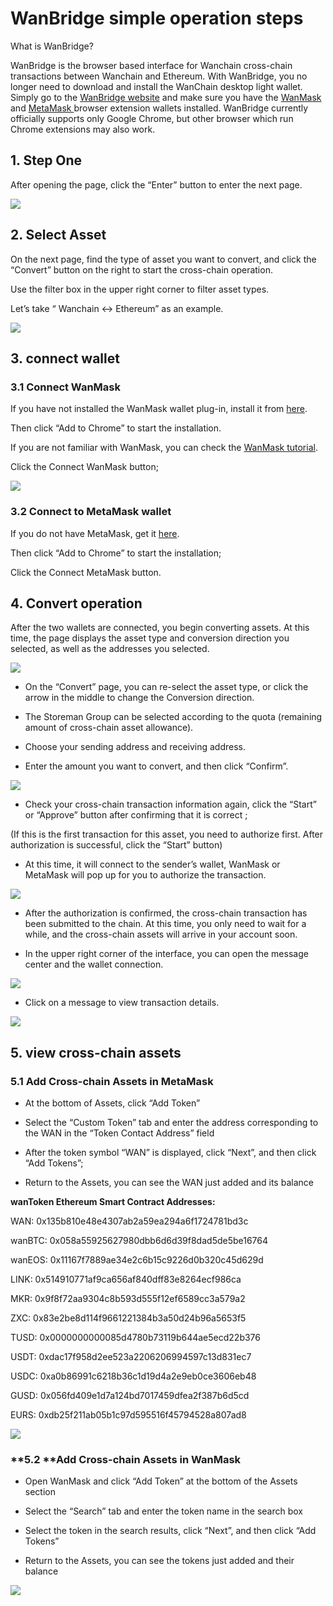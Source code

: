 # WanBridge simple operation steps

What is WanBridge?

WanBridge is the browser based interface for Wanchain cross-chain transactions between Wanchain and Ethereum. With WanBridge, you no longer need to download and install the WanChain desktop light wallet. Simply go to the [WanBridge website](https://bridge.wanchain.org) and make sure you have the [WanMask](https://chrome.google.com/webstore/detail/wanmask/omnkcjdohbnjfjmlaiboojplahajnenj) and [MetaMask ](https://metamask.io/)browser extension wallets installed. WanBridge currently officially supports only Google Chrome, but other browser which run Chrome extensions may also work.

## **1. Step One**

After opening the page, click the “Enter” button to enter the next page.

![](https://cdn-images-1.medium.com/max/2000/1*VcZb_gLts85wOMB9JOwhow.png)

## **2. Select Asset**

On the next page, find the type of asset you want to convert, and click the “Convert” button on the right to start the cross-chain operation.

Use the filter box in the upper right corner to filter asset types.

Let’s take “ Wanchain <-> Ethereum” as an example.

![](https://cdn-images-1.medium.com/max/2000/1*AfUAXJqR4poNn5HEkAEiXg.png)

## **3. connect wallet**

### **3.1 Connect WanMask**

If you have not installed the WanMask wallet plug-in, install it from [here](https://chrome.google.com/webstore/detail/wanmask/omnkcjdohbnjfjmlaiboojplahajnenj).

Then click “Add to Chrome” to start the installation.

If you are not familiar with WanMask, you can check the [WanMask tutorial](/community/wanmask.md).

Click the Connect WanMask button;

![](https://cdn-images-1.medium.com/max/2000/1*LTa78g9RL_2zEmTYnOydjg.png)

### **3.2 Connect to MetaMask wallet**

If you do not have MetaMask, get it [here](https://chrome.google.com/webstore/detail/metamask/nkbihfbeogaeaoehlefnkodbefgpgknn).

Then click “Add to Chrome” to start the installation;

Click the Connect MetaMask button.

## **4. Convert operation**

After the two wallets are connected, you begin converting assets. At this time, the page displays the asset type and conversion direction you selected, as well as the addresses you selected.

![](https://cdn-images-1.medium.com/max/2000/1*KRN_MDTZiz8Kwbfdi4nvFQ.png)

* On the “Convert” page, you can re-select the asset type, or click the arrow in the middle to change the Conversion direction.

* The Storeman Group can be selected according to the quota (remaining amount of cross-chain asset allowance).

* Choose your sending address and receiving address.

* Enter the amount you want to convert, and then click “Confirm”.

![](https://cdn-images-1.medium.com/max/2000/1*0KePtvjZBYfrjn0mm4IuDQ.png)

* Check your cross-chain transaction information again, click the “Start” or “Approve” button after confirming that it is correct ;

(If this is the first transaction for this asset, you need to authorize first. After authorization is successful, click the “Start” button)

* At this time, it will connect to the sender’s wallet, WanMask or MetaMask will pop up for you to authorize the transaction.

![](https://cdn-images-1.medium.com/max/2000/1*1lOgJg-kYxMA6IccifRrPw.png)

* After the authorization is confirmed, the cross-chain transaction has been submitted to the chain. At this time, you only need to wait for a while, and the cross-chain assets will arrive in your account soon.

* In the upper right corner of the interface, you can open the message center and the wallet connection.

![](https://cdn-images-1.medium.com/max/2000/1*udOeCtOiCa7VrC0CNOZ-eQ.png)

* Click on a message to view transaction details.

![](https://cdn-images-1.medium.com/max/2000/1*CgL33h5BvVqHuvfKtwcwNw.png)

## **5. view cross-chain assets**

### **5.1 Add Cross-chain Assets in MetaMask**

* At the bottom of Assets, click “Add Token”

* Select the “Custom Token” tab and enter the address corresponding to the WAN in the “Token Contact Address” field

* After the token symbol “WAN” is displayed, click “Next”, and then click “Add Tokens”;

* Return to the Assets, you can see the WAN just added and its balance

**wanToken Ethereum Smart Contract Addresses:**

WAN: 0x135b810e48e4307ab2a59ea294a6f1724781bd3c

wanBTC: 0x058a55925627980dbb6d6d39f8dad5de5be16764

wanEOS: 0x11167f7889ae34e2c6b15c9226d0b320c45d629d

LINK: 0x514910771af9ca656af840dff83e8264ecf986ca

MKR: 0x9f8f72aa9304c8b593d555f12ef6589cc3a579a2

ZXC: 0x83e2be8d114f9661221384b3a50d24b96a5653f5

TUSD: 0x0000000000085d4780b73119b644ae5ecd22b376

USDT: 0xdac17f958d2ee523a2206206994597c13d831ec7

USDC: 0xa0b86991c6218b36c1d19d4a2e9eb0ce3606eb48

GUSD: 0x056fd409e1d7a124bd7017459dfea2f387b6d5cd

EURS: 0xdb25f211ab05b1c97d595516f45794528a807ad8

![](https://cdn-images-1.medium.com/max/2000/1*TyuBlTl5ifNraE9ExYxJAQ.png)

### **5.2 **Add Cross-chain Assets in WanMask

* Open WanMask and click “Add Token” at the bottom of the Assets section

* Select the “Search” tab and enter the token name in the search box

* Select the token in the search results, click “Next”, and then click “Add Tokens”

* Return to the Assets, you can see the tokens just added and their balance

![](https://cdn-images-1.medium.com/max/2000/0*lq-jv5q_L-OZKrhU.png)
